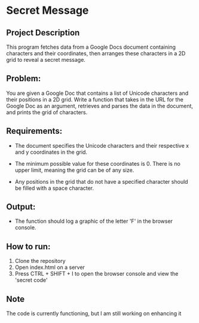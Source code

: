 # Secret Message

## Project Description
This program fetches data from a Google Docs document containing characters and their coordinates, 
then arranges these characters in a 2D grid to reveal a secret message.

## Problem:
You are given a Google Doc that contains a list of Unicode characters and their positions in a 2D grid. 
Write a function that takes in the URL for the Google Doc as an argument, retrieves and parses the data 
in the document, and prints the grid of characters.

## Requirements:
- The document specifies the Unicode characters and their respective x and y coordinates in the grid.

- The minimum possible value for these coordinates is 0. There is no upper limit, meaning the grid can be of any size.

- Any positions in the grid that do not have a specified character should be filled with a space character.

## Output: 
- The function should log a graphic of the letter 'F' in the browser console.

## How to run:
1. Clone the repository
2. Open index.html on a server
3. Press CTRL + SHIFT + I to open the browser console and view the 'secret code'

## Note
The code is currently functioning, but I am still working on enhancing it
